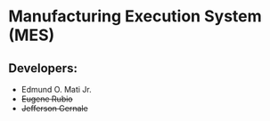 # Manufacturing Execution System (MES)

## Developers:

* Edmund O. Mati Jr.
* ~~Eugene Rubio~~
* ~~Jefferson Gernale~~
<!---
## SDLC - Methodology

### Super Duper Hyper Rapid Application Development (SDHRAD)
Newly invented methodology by the developers to meet the client's ever changing request/requirements.
## Acknowledgments

* Hat tip to anyone whose code was used
* Ninja emoji
* Great Taste White
-->
